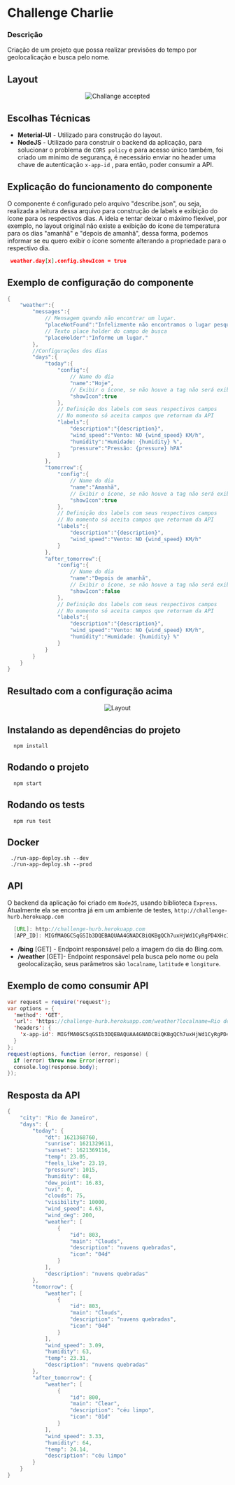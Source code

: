 
# Challenge Charlie

### Descrição

Criação de um projeto que possa realizar previsões do tempo por geolocalicação e busca pelo nome.

## Layout

<p align="center">
 <img src="layout/screens.jpg" alt="Challange accepted" />
</p>


## Escolhas Técnicas

- **Meterial-UI** - Utilizado para construção do layout.
- **NodeJS** - Utilizado para construir o backend da aplicação, para solucionar o problema de  `CORS policy` e para acesso único também, foi criado um mínimo de segurança, é necessário enviar no header uma chave de autenticação  `x-app-id` , para então, poder consumir a API.

## Explicação do funcionamento do componente
O componente é configurado pelo arquivo "describe.json", ou seja, realizada a leitura dessa arquivo para construção de labels e exibição do ícone para os respectivos dias.
A ideia e tentar deixar o máximo flexível, por exemplo, no layout original não existe a exibição do ícone de temperatura para os dias "amanhã" e "depois de amanhã", dessa forma, podemos informar se eu quero exibir o ícone somente alterando a propriedade para o respectivo dia.

```json
 weather.day[x].config.showIcon = true
``` 

## Exemplo de configuração do componente
```java
{
    "weather":{
        "messages":{
            // Mensagem quando não encontrar um lugar.
            "placeNotFound":"Infelizmente não encontramos o lugar pesquisado.", 
            // Texto place holder do campo de busca
            "placeHolder":"Informe um lugar."
        },
        //Configurações dos dias
        "days":{
            "today":{
                "config":{
                    // Name do dia
                    "name":"Hoje",
                    // Exibir o ícone, se não houve a tag não será exibido.
                    "showIcon":true
                },
                // Definição dos labels com seus respectivos campos
                // No momento só aceita campos que retornam da API
                "labels":{
                    "description":"{description}",
                    "wind_speed":"Vento: NO {wind_speed} KM/h",
                    "humidity":"Humidade: {humidity} %",
                    "pressure":"Pressão: {pressure} hPA"
                }
            },
            "tomorrow":{
                "config":{
                    // Name do dia
                    "name":"Amanhã",
                    // Exibir o ícone, se não houve a tag não será exibido.
                    "showIcon":true
                },
                // Definição dos labels com seus respectivos campos
                // No momento só aceita campos que retornam da API
                "labels":{
                    "description":"{description}",
                    "wind_speed":"Vento: NO {wind_speed} KM/h"
                }
            },
            "after_tomorrow":{
                "config":{
                    // Name do dia
                    "name":"Depois de amanhã",
                    // Exibir o ícone, se não houve a tag não será exibido.
                    "showIcon":false
                },
                // Definição dos labels com seus respectivos campos
                // No momento só aceita campos que retornam da API
                "labels":{
                    "description":"{description}",
                    "wind_speed":"Vento: NO {wind_speed} KM/h",
                    "humidity":"Humidade: {humidity} %"
                }
            }
        }
    }
}
```

## Resultado com a configuração acima
<p align="center">
  <img src="layout/screen.png" alt="Layout" />
</p>

## Instalando as dependências do projeto
```
  npm install
```

## Rodando o projeto
```
  npm start
```

## Rodando os tests
```
  npm run test
```

## Docker
```
 ./run-app-deploy.sh --dev
 ./run-app-deploy.sh --prod
```

## API
O backend da aplicação foi criado em `NodeJS`, usando biblioteca `Express`.
Atualmente ela se encontra já em um ambiente de testes, `http://challenge-hurb.herokuapp.com`

```java
  [URL]: http://challenge-hurb.herokuapp.com
  [APP_ID]: MIGfMA0GCSqGSIb3DQEBAQUAA4GNADCBiQKBgQCh7uxHjWd1CyRgPD4XHcIPKiDb
```

- **/bing** [GET] - Endpoint responsável pelo a imagem do dia do Bing.com.
- **/weather** [GET]- Endpoint responsável pela busca pelo nome ou pela geolocalização, seus parâmetros são `localname`, `latitude` e `longiture`.


## Exemplo de como consumir API
```java
var request = require('request');
var options = {
  'method': 'GET',
  'url': 'https://challenge-hurb.herokuapp.com/weather?localname=Rio de Janeiro',
  'headers': {
    'x-app-id': MIGfMA0GCSqGSIb3DQEBAQUAA4GNADCBiQKBgQCh7uxHjWd1CyRgPD4XHcIPKiDb
  }
};
request(options, function (error, response) {
  if (error) throw new Error(error);
  console.log(response.body);
});

```
## Resposta da API
```java
{
    "city": "Rio de Janeiro",
    "days": {
        "today": {
            "dt": 1621368760,
            "sunrise": 1621329611,
            "sunset": 1621369116,
            "temp": 23.05,
            "feels_like": 23.19,
            "pressure": 1015,
            "humidity": 68,
            "dew_point": 16.83,
            "uvi": 0,
            "clouds": 75,
            "visibility": 10000,
            "wind_speed": 4.63,
            "wind_deg": 200,
            "weather": [
                {
                    "id": 803,
                    "main": "Clouds",
                    "description": "nuvens quebradas",
                    "icon": "04d"
                }
            ],
            "description": "nuvens quebradas"
        },
        "tomorrow": {
            "weather": [
                {
                    "id": 803,
                    "main": "Clouds",
                    "description": "nuvens quebradas",
                    "icon": "04d"
                }
            ],
            "wind_speed": 3.09,
            "humidity": 63,
            "temp": 23.31,
            "description": "nuvens quebradas"
        },
        "after_tomorrow": {
            "weather": [
                {
                    "id": 800,
                    "main": "Clear",
                    "description": "céu limpo",
                    "icon": "01d"
                }
            ],
            "wind_speed": 3.33,
            "humidity": 64,
            "temp": 24.14,
            "description": "céu limpo"
        }
    }
}
```